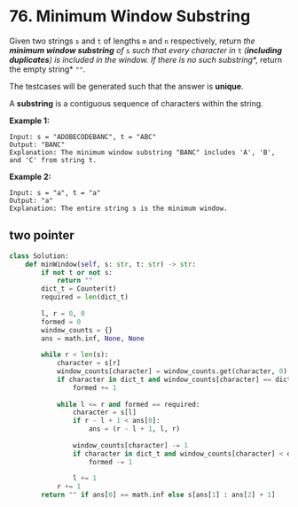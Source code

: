# 76. Minimum Window Substring

Given two strings `s` and `t` of lengths `m` and `n` respectively, return *the **minimum window substring** of* `s` *such that every character in* `t` *(**including duplicates**) is included in the window. If there is no such substring**, return the empty string* `""`*.*

The testcases will be generated such that the answer is **unique**.

A **substring** is a contiguous sequence of characters within the string.

 

**Example 1:**

```
Input: s = "ADOBECODEBANC", t = "ABC"
Output: "BANC"
Explanation: The minimum window substring "BANC" includes 'A', 'B', and 'C' from string t.
```

**Example 2:**

```
Input: s = "a", t = "a"
Output: "a"
Explanation: The entire string s is the minimum window.
```



## two pointer

```python
class Solution:
    def minWindow(self, s: str, t: str) -> str:
        if not t or not s:
            return ""
        dict_t = Counter(t)
        required = len(dict_t)
        
        l, r = 0, 0
        formed = 0
        window_counts = {}
        ans = math.inf, None, None
        
        while r < len(s):
            character = s[r]
            window_counts[character] = window_counts.get(character, 0) + 1
            if character in dict_t and window_counts[character] == dict_t[character]:
                formed += 1
            
            while l <= r and formed == required:
                character = s[l]
                if r - l + 1 < ans[0]:
                    ans = (r - l + 1, l, r)
                
                window_counts[character] -= 1
                if character in dict_t and window_counts[character] < dict_t[character]:
                    formed -= 1
                
                l += 1
            r += 1
        return "" if ans[0] == math.inf else s[ans[1] : ans[2] + 1]
```


